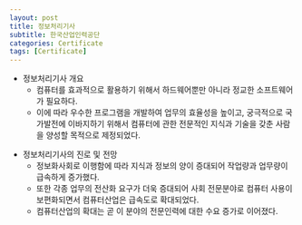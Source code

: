 ```yaml
---
layout: post
title: 정보처리기사
subtitle: 한국산업인력공단
categories: Certificate
tags: [Certificate]
---
```


* 정보처리기사 개요
  * 컴퓨터를 효과적으로 활용하기 위해서 하드웨어뿐만 아니라 정교한 소프트웨어가 필요하다. 
  * 이에 따라 우수한 프로그램을 개발하여 업무의 효율성을 높이고, 궁극적으로 국가발전에 이바지하기 위해서 컴퓨터에 관한 전문적인 지식과 기술을 갖춘 사람을 양성할 목적으로 제정되었다.
  <p>
* 정보처리기사의 진로 및 전망
  * 정보화사회로 이행함에 따라 지식과 정보의 양이 증대되어 작업량과 업무량이 급속하게 증가했다. 
  * 또한 각종 업무의 전산화 요구가 더욱 증대되어 사회 전문분야로 컴퓨터 사용이 보편화되면서 컴퓨터산업은 급속도로 확대되었다.
  * 컴퓨터산업의 확대는 곧 이 분야의 전문인력에 대한 수요 증가로 이어졌다.
  <p>